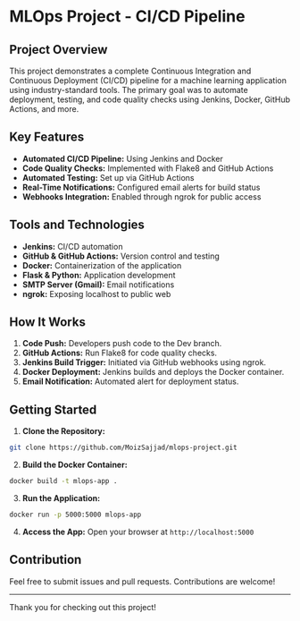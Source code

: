 # MLOps Project - CI/CD Pipeline

## Project Overview
This project demonstrates a complete Continuous Integration and Continuous Deployment (CI/CD) pipeline for a machine learning application using industry-standard tools. The primary goal was to automate deployment, testing, and code quality checks using Jenkins, Docker, GitHub Actions, and more.

## Key Features
- **Automated CI/CD Pipeline:** Using Jenkins and Docker
- **Code Quality Checks:** Implemented with Flake8 and GitHub Actions
- **Automated Testing:** Set up via GitHub Actions
- **Real-Time Notifications:** Configured email alerts for build status
- **Webhooks Integration:** Enabled through ngrok for public access

## Tools and Technologies
- **Jenkins:** CI/CD automation
- **GitHub & GitHub Actions:** Version control and testing
- **Docker:** Containerization of the application
- **Flask & Python:** Application development
- **SMTP Server (Gmail):** Email notifications
- **ngrok:** Exposing localhost to public web

## How It Works
1. **Code Push:** Developers push code to the Dev branch.
2. **GitHub Actions:** Run Flake8 for code quality checks.
3. **Jenkins Build Trigger:** Initiated via GitHub webhooks using ngrok.
4. **Docker Deployment:** Jenkins builds and deploys the Docker container.
5. **Email Notification:** Automated alert for deployment status.

## Getting Started
1. **Clone the Repository:**
```bash
git clone https://github.com/MoizSajjad/mlops-project.git
```
2. **Build the Docker Container:**
```bash
docker build -t mlops-app .
```
3. **Run the Application:**
```bash
docker run -p 5000:5000 mlops-app
```
4. **Access the App:**
Open your browser at `http://localhost:5000`

## Contribution
Feel free to submit issues and pull requests. Contributions are welcome!



---

Thank you for checking out this project!

